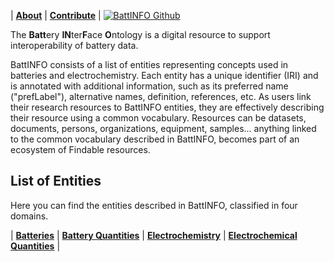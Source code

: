 
| [**About**](./about.html) | [**Contribute**](./contribute.html) | [![BattINFO Github](https://badgen.net/badge/icon/github?icon=github&label)](https://github.com/BIG-MAP/BattINFO)


The **Batt**ery **IN**ter**F**ace **O**ntology is a digital resource to support interoperability of battery data.   

BattINFO consists of a list of entities representing concepts used in batteries and electrochemistry. Each entity has a unique identifier (IRI) and is annotated with additional information, such as its preferred name ("prefLabel"), alternative names, definition, references, etc. As users link their research resources to BattINFO entities, they are effectively describing their resource using a common vocabulary. Resources can be datasets, documents, persons, organizations, equipment, samples... anything linked to the common vocabulary described in BattINFO, becomes part of an ecosystem of Findable resources.


## List of Entities
Here you can find the entities described in BattINFO, classified in four domains.  

| [**Batteries**](./batteries.html) | [**Battery Quantities**](./batteryquantities.html)  | [**Electrochemistry**](./electrochemistry.html)  |  [**Electrochemical Quantities**](./electrochemicalquantities.html) |
   
 
 


